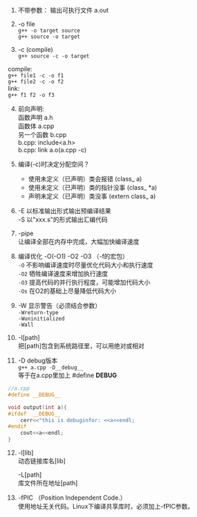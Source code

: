 1. 不带参数： 输出可执行文件 a.out

2. -o file  
   `g++ -o target source`  
   `g++ source -o target`  

3. -c (compile)  
   `g++ source -c -o target`  

compile:  
   `g++ file1 -c -o f1`  
   `g++ file2 -c -o f2`  
link:  
   `g++ f1 f2 -o f3`  

4. 前向声明:  
    函数声明 a.h  
    函数体   a.cpp  
    另一个函数 b.cpp  
    b.cpp: include<a.h>  
    b.cpp: link a.o(a.cpp -c)  


5. 编译(-c)时决定分配空间？  
    * 使用未定义（已声明）类会报错 (class_ a)  
    * 使用未定义（已声明）类的指针没事 (class_ *a)  
    * 声明未定义（已声明）类没事 (extern class_ a)  


6. -E 以标准输出形式输出预编译结果  
   -S 以"xxx.s"的形式输出汇编代码  


7. -pipe  
    让编译全部在内存中完成，大幅加快编译速度  

8. 编译优化 -O(-O1) -O2 -O3 （-f的宏包）  
    `-O` 不影响编译速度时尽量优化代码大小和执行速度  
    `-O2` 牺牲编译速度来增加执行速度  
    `-O3` 提高代码的并行执行程度，可能增加代码大小  
    `-Os` 在O2的基础上尽量降低代码大小  

9. -W 显示警告（必须结合参数）  
    `-Wreturn-type`  
    `-Wuninitialized`  
    `-Wall`  

10. -I[path]   
    把[path]包含到系统路径里，可以用绝对或相对  

11. -D debug版本  
    `g++ a.cpp -D__debug__`  
    等于在a.cpp里加上 #define __DEBUG__  
    
```c
//a.cpp
#define	__DEBUG__

void output(int a){
#ifdef	__DEBUG__
    cerr<<"this is debuginfor: <<a<<endl;
#endif
    cout<<a<<endl;
}
```

12. -l[lib]  
    动态链接库名[lib]  

    -L[path]  
    库文件所在地址[path]  

13. -fPIC （Position Independent Code.）  
    使用地址无关代码。Linux下编译共享库时，必须加上-fPIC参数。  
